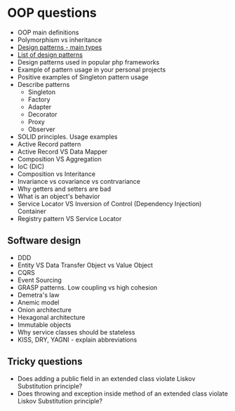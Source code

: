 # OOP questions 
- OOP main definitions
- Polymorphism vs inheritance
- [Design patterns - main types](https://github.com/glaphire/interview_questions_and_answers/blob/main/src/oop/answers/list_of_design_patterns.md#differences-between-design-patterns-types)
- [List of design patterns](https://github.com/glaphire/interview_questions_and_answers/blob/main/src/oop/answers/list_of_design_patterns.md)
- Design patterns used in popular php frameworks
- Example of pattern usage in your personal projects
- Positive examples of Singleton pattern usage
- Describe patterns
    - Singleton
    - Factory
    - Adapter
    - Decorator
    - Proxy
    - Observer
- SOLID principles. Usage examples
- Active Record pattern
- Active Record VS Data Mapper
- Composition VS Aggregation
- IoC (DiC)
- Composition vs Interitance
- Invariance vs covariance vs contrvariance
- Why getters and setters are bad
- What is an object's behavior
- Service Locator VS Inversion of Control (Dependency Injection) Container
- Registry pattern VS Service Locator

## Software design
- DDD
- Entity VS Data Transfer Object vs Value Object
- CQRS
- Event Sourcing
- GRASP patterns. Low coupling vs high cohesion
- Demetra's law
- Anemic model
- Onion architecture
- Hexagonal architecture
- Immutable objects
- Why service classes should be stateless
- KISS, DRY, YAGNI - explain abbreviations

## Tricky questions
- Does adding a public field in an extended class violate Liskov Substitution principle?
- Does throwing and exception inside method of an extended class violate Liskov Substitution principle?